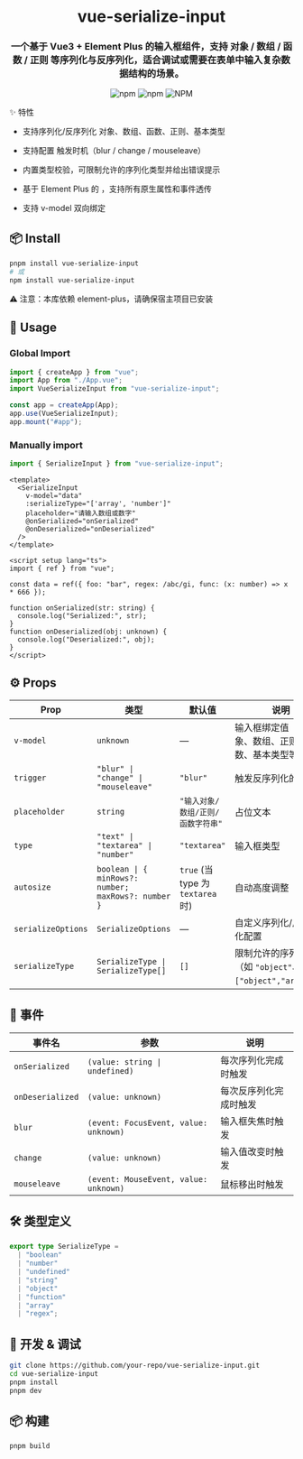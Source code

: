 <h1 align="center">vue-serialize-input</h1>

<h3 align="center">一个基于 Vue3 + Element Plus 的输入框组件，支持 对象 / 数组 / 函数 / 正则 等序列化与反序列化，适合调试或需要在表单中输入复杂数据结构的场景。</h3>

<div align="center">

![npm](https://img.shields.io/npm/v/vue-serialize-input?style=flat-square)
![npm](https://img.shields.io/npm/dt/vue-serialize-input?style=flat-square)
![NPM](https://img.shields.io/npm/l/vue-serialize-input?style=flat-square)

</div>

✨ 特性

- 支持序列化/反序列化 对象、数组、函数、正则、基本类型

- 支持配置 触发时机（blur / change / mouseleave）

- 内置类型校验，可限制允许的序列化类型并给出错误提示

- 基于 Element Plus 的 <el-input>，支持所有原生属性和事件透传

- 支持 v-model 双向绑定

## 📦 Install

```bash
pnpm install vue-serialize-input
# 或
npm install vue-serialize-input
```

⚠️ 注意：本库依赖 element-plus，请确保宿主项目已安装

## 🚀 Usage

### Global Import

```ts
import { createApp } from "vue";
import App from "./App.vue";
import VueSerializeInput from "vue-serialize-input";

const app = createApp(App);
app.use(VueSerializeInput);
app.mount("#app");
```

### Manually import

```ts
import { SerializeInput } from "vue-serialize-input";
```

```vue
<template>
  <SerializeInput
    v-model="data"
    :serializeType="['array', 'number']"
    placeholder="请输入数组或数字"
    @onSerialized="onSerialized"
    @onDeserialized="onDeserialized"
  />
</template>

<script setup lang="ts">
import { ref } from "vue";

const data = ref({ foo: "bar", regex: /abc/gi, func: (x: number) => x * 666 });

function onSerialized(str: string) {
  console.log("Serialized:", str);
}
function onDeserialized(obj: unknown) {
  console.log("Deserialized:", obj);
}
</script>
```

## ⚙️ Props

| Prop               | 类型                                                | 默认值                            | 说明                                                        |
| ------------------ | --------------------------------------------------- | --------------------------------- | ----------------------------------------------------------- |
| `v-model`          | `unknown`                                           | —                                 | 输入框绑定值（支持对象、数组、正则、函数、基本类型等）      |
| `trigger`          | `"blur" \| "change" \| "mouseleave"`                | `"blur"`                          | 触发反序列化的时机                                          |
| `placeholder`      | `string`                                            | `"输入对象/数组/正则/函数字符串"` | 占位文本                                                    |
| `type`             | `"text" \| "textarea" \| "number"`                  | `"textarea"`                      | 输入框类型                                                  |
| `autosize`         | `boolean \| { minRows?: number; maxRows?: number }` | `true` (当 type 为 `textarea` 时) | 自动高度调整                                                |
| `serializeOptions` | `SerializeOptions`                                  | —                                 | 自定义序列化/反序列化配置                                   |
| `serializeType`    | `SerializeType \| SerializeType[]`                  | `[]`                              | 限制允许的序列化类型（如 `"object"`、`["object","array"]`） |

## 🎯 事件

| 事件名           | 参数                                  | 说明                   |
| ---------------- | ------------------------------------- | ---------------------- |
| `onSerialized`   | `(value: string \| undefined)`        | 每次序列化完成时触发   |
| `onDeserialized` | `(value: unknown)`                    | 每次反序列化完成时触发 |
| `blur`           | `(event: FocusEvent, value: unknown)` | 输入框失焦时触发       |
| `change`         | `(value: unknown)`                    | 输入值改变时触发       |
| `mouseleave`     | `(event: MouseEvent, value: unknown)` | 鼠标移出时触发         |

## 🛠️ 类型定义

```ts
export type SerializeType =
  | "boolean"
  | "number"
  | "undefined"
  | "string"
  | "object"
  | "function"
  | "array"
  | "regex";
```

## 📖 开发 & 调试

```bash
git clone https://github.com/your-repo/vue-serialize-input.git
cd vue-serialize-input
pnpm install
pnpm dev
```

## 📦 构建

```bash
pnpm build
```
